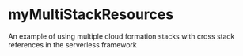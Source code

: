 # myMultiStackResources
An example of using multiple cloud formation stacks with cross stack references in the serverless framework
